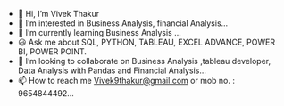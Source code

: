 - 👋 Hi, I’m Vivek Thakur
- 👀 I’m interested in Business Analysis, financial Analysis...
- 🌱 I’m currently learning Business Analysis  ...
- 😃 Ask me about SQL, PYTHON, TABLEAU, EXCEL ADVANCE, POWER BI, POWER POINT.
- 💞️ I’m looking to collaborate on Business Analysis ,tableau developer, Data Analysis with Pandas and Financial Analysis...
- 📫 How to reach me Vivek9thakur@gmail.com  or mob no. : 9654844492...

<!---
iamVivekthakur/iamVivekthakur is a ✨ special ✨ repository because its `README.md` (this file) appears on your GitHub profile.
You can click the Preview link to take a look at your changes.
--->

